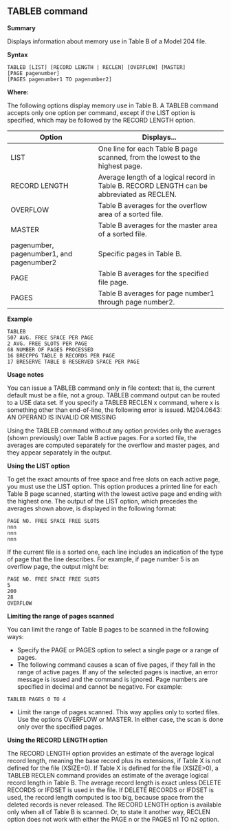 ## TABLEB command

**Summary**

Displays information about memory use in Table B of a Model 204 file.

**Syntax**

```
TABLEB [LIST] [RECORD LENGTH | RECLEN] [OVERFLOW] [MASTER]
[PAGE pagenumber]
[PAGES pagenumber1 TO pagenumber2]
```

**Where:**

The following options display memory use in Table B. A TABLEB command accepts only one option per command, except if the LIST option is specified, which may be followed by the RECORD LENGTH option.

| Option | Displays... |
|---|---|
| LIST | One line for each Table B page scanned, from the lowest to the highest page. |
| RECORD LENGTH | Average length of a logical record in Table B. RECORD LENGTH can be abbreviated as RECLEN. |
| OVERFLOW | Table B averages for the overflow area of a sorted file. |
| MASTER | Table B averages for the master area of a sorted file. |
| pagenumber, pagenumber1, and pagenumber2 | Specific pages in Table B. |
| PAGE | Table B averages for the specified file page. |
| PAGES | Table B averages for page number1 through page number2. |


**Example**

```
TABLEB
507 AVG. FREE SPACE PER PAGE
2 AVG. FREE SLOTS PER PAGE
68 NUMBER OF PAGES PROCESSED
16 BRECPPG TABLE B RECORDS PER PAGE
17 BRESERVE TABLE B RESERVED SPACE PER PAGE
```

**Usage notes**

You can issue a TABLEB command only in file context: that is, the current default must be a file, not a group.  TABLEB command output can be routed to a USE data set. If you specify a TABLEB RECLEN x command, where x is something other than end-of-line, the following error is issued. M204.0643: AN OPERAND IS INVALID OR MISSING

Using the TABLEB command without any option provides only the averages (shown previously) over Table B active pages. For a sorted file, the averages are computed separately for the overflow and master pages, and they appear separately in the output.

**Using the LIST option**

To get the exact amounts of free space and free slots on each active page, you must use the LIST option. This option produces a printed line for each Table B page scanned, starting with the lowest active page and ending with the highest one. The output of the LIST option, which precedes the averages shown above, is displayed in the following format:

```
PAGE NO. FREE SPACE FREE SLOTS
nnn
nnn
nnn
```

If the current file is a sorted one, each line includes an indication of the type of page that the line describes. For example, if page number 5 is an overflow page, the output might be:

```
PAGE NO. FREE SPACE FREE SLOTS
5
200
28
OVERFLOW
```

**Limiting the range of pages scanned**

You can limit the range of Table B pages to be scanned in the following ways:

* Specify the PAGE or PAGES option to select a single page or a range of pages.
* The following command causes a scan of five pages, if they fall in the range of active pages. If any of the selected pages is inactive, an error message is issued and the command is ignored. Page numbers are specified in decimal and cannot be negative. For example:
```
TABLEB PAGES 0 TO 4
```
* Limit the range of pages scanned. This way applies only to sorted files. Use the options OVERFLOW or MASTER. In either case, the scan is done only over the specified pages.

**Using the RECORD LENGTH option**

The RECORD LENGTH option provides an estimate of the average logical record length, meaning the base record plus its extensions, if Table X is not defined for the file (XSIZE=0). If Table X is defined for the file (XSIZE>0), a TABLEB RECLEN command provides an estimate of the average logical record length in Table B. The average record length is exact unless DELETE RECORDS or IFDSET is used in the file. If DELETE RECORDS or IFDSET is used, the record length computed is too big, because space from the deleted records is never released. The RECORD LENGTH option is available only when all of Table B is scanned. Or, to state it another way, RECLEN option does not work with either the PAGE n or the PAGES n1 TO n2 option.
